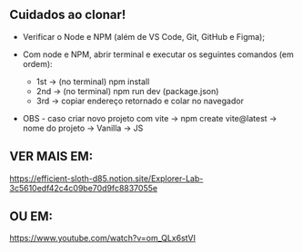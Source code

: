 ## Cuidados ao clonar!

- Verificar o Node e NPM (além de VS Code, Git, GitHub e Figma);

<!------------------------------------------------------->

- Com node e NPM, abrir terminal e executar os seguintes comandos (em ordem):

  - 1st -> (no terminal) npm install
  - 2nd -> (no terminal) npm run dev (package.json)
  - 3rd -> copiar endereço retornado e colar no navegador
  <!------------------------------------------------------->

- OBS -
  caso criar novo projeto com vite -> npm create vite@latest -> nome do projeto -> Vanilla -> JS

<!-------------------------------------------------------------------------------------->

## VER MAIS EM:

https://efficient-sloth-d85.notion.site/Explorer-Lab-3c5610edf42c4c09be70d9fc8837055e

## OU EM:

https://www.youtube.com/watch?v=om_QLx6stVI

<!-------------------------------------------------------------------------------------->
